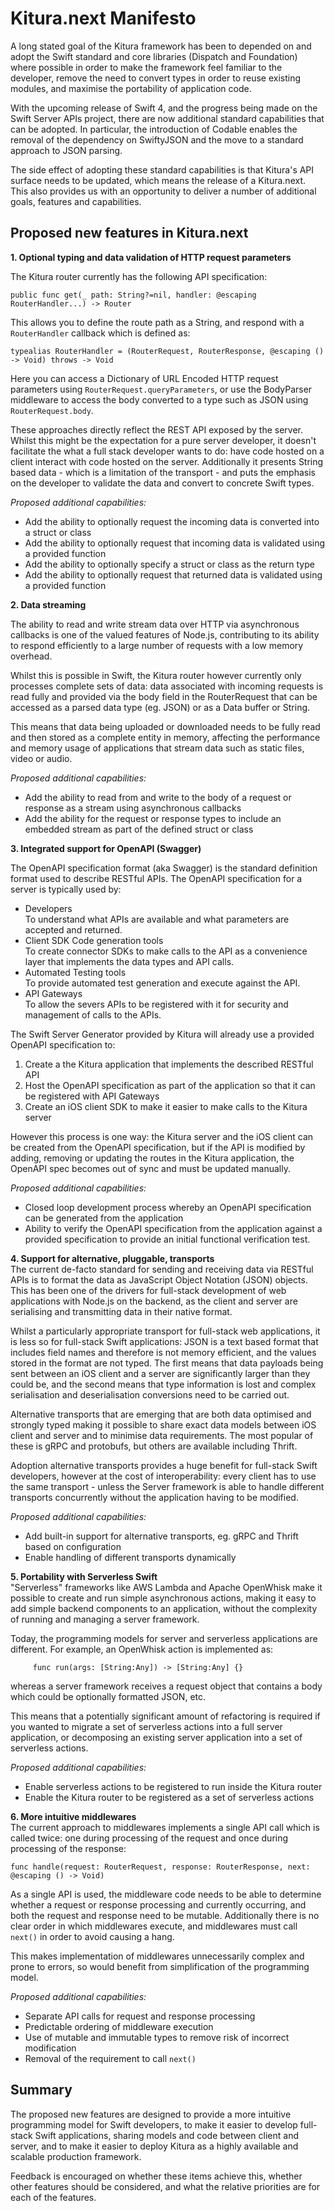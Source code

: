 # Kitura.next Manifesto

A long stated goal of the Kitura framework has been to depended on and adopt the Swift standard and core libraries (Dispatch and Foundation) where possible in order to make the framework feel familiar to the developer, remove the need to convert types in order to reuse existing modules, and maximise the portability of application code.

With the upcoming release of Swift 4, and the progress being made on the Swift Server APIs project, there are now additional standard capabilities that can be adopted. In particular, the introduction of Codable enables the removal of the dependency on SwiftyJSON and the move to a standard approach to JSON parsing.

The side effect of adopting these standard capabilities is that Kitura's API surface needs to be updated, which means the release of a Kitura.next. This also provides us with an opportunity to deliver a number of additional goals, features and capabilities. 

## Proposed new features in Kitura.next

**1. Optional typing and data validation of HTTP request parameters**  

The Kitura router currently has the following API specification:

```
public func get(_ path: String?=nil, handler: @escaping RouterHandler...) -> Router 
```

This allows you to define the route path as a String, and respond with a `RouterHandler` callback which is defined as:

```
typealias RouterHandler = (RouterRequest, RouterResponse, @escaping () -> Void) throws -> Void
```

Here you can access a Dictionary of URL Encoded HTTP request parameters using `RouterRequest.queryParameters`, or use the BodyParser middleware to access the body converted to a type such as JSON using `RouterRequest.body`.

These approaches directly reflect the REST API exposed by the server. Whilst this might be the expectation for a pure server developer, it doesn't facilitate the what a full stack developer wants to do: have code hosted on a client interact with code hosted on the server. Additionally it presents String based data - which is a limitation of the transport - and puts the emphasis on the developer to validate the data and convert to concrete Swift types.

_Proposed additional capabilities:_  
* Add the ability to optionally request the incoming data is converted into a struct or class
* Add the ability to optionally request that incoming data is validated using a provided function
* Add the ability to optionally specify a struct or class as the return type
* Add the ability to optionally request that returned data is validated using a provided function


**2. Data streaming**  

The ability to read and write stream data over HTTP via asynchronous callbacks is one of the valued features of Node.js, contributing to its ability to respond efficiently to a large number of requests with a low memory overhead.

Whilst this is possible in Swift, the Kitura router however currently only processes complete sets of data: data associated with incoming requests is read fully and provided via the body field in the RouterRequest that can be accessed as a parsed data type (eg. JSON) or as a Data buffer or String.

This means that data being uploaded or downloaded needs to be fully read and then stored as a complete entity in memory, affecting the performance and memory usage of applications that stream data such as static files, video or audio.

_Proposed additional capabilities:_ 
* Add the ability to read from and write to the body of a request or response as a stream using asynchronous callbacks
* Add the ability for the request or response types to include an embedded stream as part of the defined struct or class

**3. Integrated support for OpenAPI (Swagger)**  

The OpenAPI specification format (aka Swagger) is the standard definition format used to describe RESTful APIs. The OpenAPI specification for a server is typically used by:
* Developers  
To understand what APIs are available and what parameters are accepted and returned.
* Client SDK Code generation tools  
To  create connector SDKs to make calls to the API as a convenience layer that implements the data types and API calls.
* Automated Testing tools  
To provide automated test generation and execute against the API. 
* API Gateways  
To allow the severs APIs to be registered with it for security and management of calls to the APIs.

The Swift Server Generator provided by Kitura will already use a provided OpenAPI specification to:
1. Create a the Kitura application that implements the described RESTful API
2. Host the OpenAPI specification as part of the application so that it can be registered with API Gateways
3. Create an iOS client SDK to make it easier to make calls to the Kitura server 

However this process is one way: the Kitura server and the iOS client can be created from the OpenAPI specification, but if the API is modified by adding, removing or updating the routes in the Kitura application, the OpenAPI spec becomes out of sync and must be updated manually.

_Proposed additional capabilities:_ 
* Closed loop development process whereby an OpenAPI specification can be generated from the application
* Ability to verify the OpenAPI specification from the application against a provided specification to provide an initial functional verification test.


**4. Support for alternative, pluggable, transports**  
The current de-facto standard for sending and receiving data via RESTful APIs is to format the data as JavaScript Object Notation (JSON) objects. This has been one of the drivers for full-stack development of web applications with Node.js on the backend, as the client and server are serialising and transmitting data in their native format.

Whilst a particularly appropriate transport for full-stack web applications, it is less so for full-stack Swift applications: JSON is a text based format that includes field names and therefore is not memory efficient, and the values stored in the format are not typed. The first means that data payloads being sent between an iOS client and a server are significantly larger than they could be, and the second means that type information is lost and complex serialisation and deserialisation conversions need to be carried out.

Alternative transports that are emerging that are both data optimised and strongly typed making it possible to share exact data models between iOS client and server and to minimise data requirements. The most popular of these is gRPC and protobufs, but others are available including Thrift.

Adoption alternative transports provides a huge benefit for full-stack Swift developers, however at the cost of interoperability: every client has to use the same transport - unless the Server framework is able to handle different transports concurrently without the application having to be modified.

_Proposed additional capabilities:_ 
* Add built-in support for alternative transports, eg. gRPC and Thrift based on configuration
* Enable handling of different transports dynamically


**5. Portability with Serverless Swift**  
"Serverless" frameworks like AWS Lambda and Apache OpenWhisk make it possible to create and run simple asynchronous actions, making it easy to add simple backend components to an application, without the complexity of running and managing a server framework.

Today, the programming models for server and serverless applications are different. For example, an OpenWhisk action is implemented as:

```
     func run(args: [String:Any]) -> [String:Any] {}
```

whereas a server framework receives a request object that contains a body which could be optionally formatted JSON, etc.

This means that a potentially significant amount of refactoring is required if you wanted to migrate a set of serverless actions into a full server application, or decomposing an existing server application into a set of serverless actions.

_Proposed additional capabilities:_ 
* Enable serverless actions to be registered to run inside the Kitura router
* Enable the Kitura router to be registered as a set of serverless actions


**6. More intuitive middlewares**  
The current approach to middlewares implements a single API call which is called twice: one during processing of the request and once during processing of the response:

```
func handle(request: RouterRequest, response: RouterResponse, next: @escaping () -> Void) 
```

As a single API is used, the middleware code needs to be able to determine whether a request or response processing and currently occurring, and both the request and response need to be mutable. Additionally there is no clear order in which middlewares execute, and middlewares must call `next()` in order to avoid causing a hang.

This makes implementation of middlewares unnecessarily complex and prone to errors, so would benefit from simplification of the programming model.

_Proposed additional capabilities:_ 
* Separate API calls for request and response processing
* Predictable ordering of middleware execution
* Use of mutable and immutable types to remove risk of incorrect modification
* Removal of the requirement to call `next()`


## Summary
The proposed new features are designed to provide a more intuitive programming model for Swift developers,  to make it easier to develop full-stack Swift applications, sharing models and code between client and server, and to make it easier to deploy Kitura as a highly available and scalable production framework.

Feedback is encouraged on whether these items achieve this, whether other features should be considered, and what the relative priorities are for each of the features.
